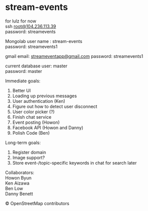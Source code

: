 # stream-events
for lulz for now <br>
ssh root@104.236.113.39 <br>
password: streamevents <br>

Mongolab user name : stream-events <br>
password: streamevents1 <br>

gmail email: streameventapp@gmail.com
password: streamevents1

current database user: master <br>
password: master <br>

Immediate goals: <br>
1. Better UI<br>
2. Loading up previous messages<br>
3. User authentication (Ken)<br>
4. Figure out how to detect user disconnect
5. User color picker (?) <br>
6. Finish chat service <br>
7. Event posting (Howon)<br>
8. Facebook API (Howon and Danny)<br>
9. Polish Code (Ben)

Long-term goals:<br>
1. Register domain <br>
2. Image support? <br>
3. Store event-/topic-specific keywords in chat for search later<br> 

Collaborators: <br>
Howon Byun <br>
Ken Aizawa <br>
Ben Low <br>
Danny Benett

© OpenStreetMap contributors

